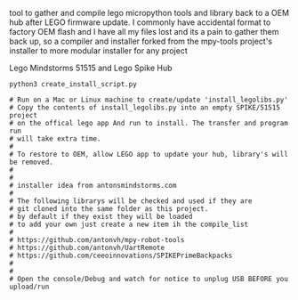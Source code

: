 tool to gather and compile lego micropython tools and library back to a OEM hub after LEGO firmware update.
I commonly have accidental format to factory OEM flash and I have all my files lost and its a pain to gather them back up,
so a compiler and installer forked from the mpy-tools project's installer to more modular installer for any project

Lego Mindstorms 51515 and Lego Spike Hub


```
python3 create_install_script.py

# Run on a Mac or Linux machine to create/update 'install_legolibs.py'
# Copy the contents of install_legolibs.py into an empty SPIKE/51515 project
# on the offical lego app And run to install. The transfer and program run 
# will take extra time. 
# 
# To restore to OEM, allow LEGO app to update your hub, library's will be removed.
#
# 
# installer idea from antonsmindstorms.com
#
# The following librarys will be checked and used if they are
# git cloned into the same folder as this project.
# by default if they exist they will be loaded
# to add your own just create a new item ih the compile_list
#
# https://github.com/antonvh/mpy-robot-tools 
# https://github.com/antonvh/UartRemote
# https://github.com/ceeoinnovations/SPIKEPrimeBackpacks
#
#
# Open the console/Debug and watch for notice to unplug USB BEFORE you upload/run
```
